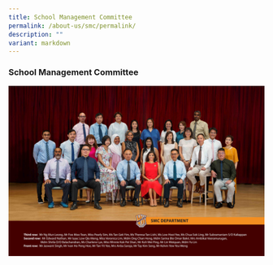 ```yaml
---
title: School Management Committee
permalink: /about-us/smc/permalink/
description: ""
variant: markdown
---
```

### School Management Committee

![SMC](/images/SMC_FORMAL_Named___Copy.jpg)